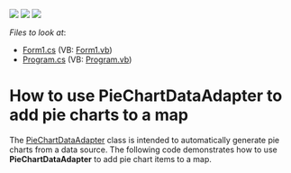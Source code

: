 <!-- default badges list -->
![](https://img.shields.io/endpoint?url=https://codecentral.devexpress.com/api/v1/VersionRange/128576845/16.1.4%2B)
[![](https://img.shields.io/badge/Open_in_DevExpress_Support_Center-FF7200?style=flat-square&logo=DevExpress&logoColor=white)](https://supportcenter.devexpress.com/ticket/details/T141324)
[![](https://img.shields.io/badge/📖_How_to_use_DevExpress_Examples-e9f6fc?style=flat-square)](https://docs.devexpress.com/GeneralInformation/403183)
<!-- default badges end -->
<!-- default file list -->
*Files to look at*:

* [Form1.cs](./CS/WinForms_MapControl_PieChartDataAdapter/Form1.cs) (VB: [Form1.vb](./VB/WinForms_MapControl_PieChartDataAdapter/Form1.vb))
* [Program.cs](./CS/WinForms_MapControl_PieChartDataAdapter/Program.cs) (VB: [Program.vb](./VB/WinForms_MapControl_PieChartDataAdapter/Program.vb))
<!-- default file list end -->
# How to use PieChartDataAdapter to add pie charts to a map


<p>The <a href="https://documentation.devexpress.com/#WindowsForms/clsDevExpressXtraMapPieChartDataAdaptertopic">PieChartDataAdapter</a> class is intended to automatically generate pie charts from a data source. The following code demonstrates how to use <strong>PieChartDataAdapter</strong> to add pie chart items to a map.</p>

<br/>



